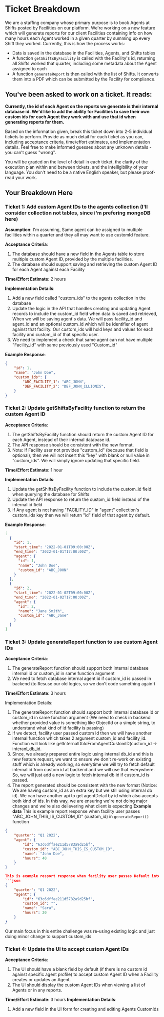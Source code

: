 # Ticket Breakdown
We are a staffing company whose primary purpose is to book Agents at Shifts posted by Facilities on our platform. We're working on a new feature which will generate reports for our client Facilities containing info on how many hours each Agent worked in a given quarter by summing up every Shift they worked. Currently, this is how the process works:

- Data is saved in the database in the Facilities, Agents, and Shifts tables
- A function `getShiftsByFacility` is called with the Facility's id, returning all Shifts worked that quarter, including some metadata about the Agent assigned to each
- A function `generateReport` is then called with the list of Shifts. It converts them into a PDF which can be submitted by the Facility for compliance.

## You've been asked to work on a ticket. It reads:

**Currently, the id of each Agent on the reports we generate is their internal database id. We'd like to add the ability for Facilities to save their own custom ids for each Agent they work with and use that id when generating reports for them.**


Based on the information given, break this ticket down into 2-5 individual tickets to perform. Provide as much detail for each ticket as you can, including acceptance criteria, time/effort estimates, and implementation details. Feel free to make informed guesses about any unknown details - you can't guess "wrong".


You will be graded on the level of detail in each ticket, the clarity of the execution plan within and between tickets, and the intelligibility of your language. You don't need to be a native English speaker, but please proof-read your work.

## Your Breakdown Here

### Ticket 1: Add custom Agent IDs to the agents collection (I'll consider collection not tables, since i'm prefering mongoDB here)

**Assumption**: I'm assuming, Same agent can be assigned to multiple facilities within a quarter and they all may want to use customId feature.

**Acceptance Criteria**:

1. The database should have a new field in the Agents table to store multiple custom Agent ID, provided by the multiple facilities.
2. The database should support saving and retrieving the custom Agent ID for each Agent against each Facility

**Time/Effort Estimate**: 2 hours

**Implementation Details**:

1. Add a new field called "custom_ids" to the agents collection in the database
2. Update the logic in the API that handles creating and updating Agent records to include the custom_id field when data is saved and retrieved, When we will be saving agent's data. We will pass facility_id and agent_id and an optional custom_id which will be identifier of agent against that facility. Our custom_ids will hold keys and values for each facility and custom_id of that specific user.
3. We need to implement a check that same agent can not have multiple "Facility_id" with same previously used "Custom_id"

**Example Response**:
```json
{
    "id": 1,
    "name": "John Doe",
    "custom_ids": {
        "ABC_FACILITY_1": "ABC_JOHN",
        "DEF_FACILITY_2": "DEF_JOHN_ILLIONIS",
    }
}
```

### Ticket 2: Update getShiftsByFacility function to return the custom Agent ID

**Acceptance Criteria**:
1. The getShiftsByFacility function should return the custom Agent ID for each Agent, instead of their internal database id.
2. The API response should be consistent with the new format.
3. Note: If Facility user not provides "custom_id" (because that field is optional), then we will not insert this "key" with blank or null value in "custom_ids". We will simply ignore updating that specific field.

**Time/Effort Estimate**: 1 hour

**Implementation Details**:
1. Update the getShiftsByFacility function to include the custom_id field when querying the database for Shifts
2. Update the API response to return the custom_id field instead of the internal id field
3. If Any agent is not having "FACILITY_ID" in "agent" collection's custom_ids key then we will return "id" field of that agent by default.

**Example Response**:

```json
[
  {
    "id": 1,
    "start_time": "2022-01-01T09:00:00Z",
    "end_time": "2022-01-01T17:00:00Z",
    "agent": {
      "id": 1,
      "name": "John Doe",
      "custom_id": "ABC_JOHN"
    }
  },
  {
    "id": 2,
    "start_time": "2022-01-02T09:00:00Z",
    "end_time": "2022-01-02T17:00:00Z",
    "agent": {
      "id": 2,
      "name": "Jane Smith",
      "custom_id": "ABC_Jane"
    }
  }
]
```

### Ticket 3: Update generateReport function to use custom Agent IDs

**Acceptance Criteria**:
1. The generateReport function should support both internal database internal id or custom_id in same function argument
2. We need to fetch database internal agent id if custom_id is passed in backend (to Resuse our old logics, so we don't code samething again!)


**Time/Effort Estimate**: 3 hours

Implementation Details:
1. The generateReport function should support both internal database id or custom_id in same function argument (We need to check in backend whether provided value is something like ObjectId or a simple string, to understand what kind of id facility is passing)
2. If we detect, facility user passed custom Id then we will have another internal function which takes 2 argument custom_id and facility_id. Function will look like getInternalDbIdFromAgentCustomID(custom_id -> interanl_db_id.
3. Since, we already prepared entire logic using internal db_id and this is new feature request, we want to ensure we don't re-work on existing stuff which is already working, so everytime we will try to fetch default internal id from custom id at backend and we will use that everywhere. So, we will just add a new logic to fetch internal db id if custom_id is passed.
4. The report generated should be consistent with the new format (Notice: We are having custom_id as an extra key but we still using internal db id). We can have another api to get agentDetail by id which also accepts both kind of ids. In this way, we are ensuring we're not doing major changes and we're also delievering what client is expecting
**Example data** 
This is example report response when facility user passes "ABC_JOHN_THIS_IS_CUSTOM_ID" (custom_id) in ``generateReport()`` function
```json
{
    "quarter": "Q1 2022",
    "agent": {   
        "id": "63c6dffae211d5783a9d25bf",
        "custom_id": "ABC_JOHN_THIS_IS_CUSTOM_ID",
        "name": "John Doe",
        "hours": 40
    }
}

This is example resport response when facility user passes Default internal id in ``generatereport()`` function (notice this user is not having any custom_id, so we returned a blank value or we can return null)
```json
{
    "quarter": "Q1 2022",
    "agent": {
        "id": "63c6dffae211d5782a9d25bf",
        "custom_id": "",
        "name": "Sara",
        "hours": 20
    }
}
```

Our main focus in this entire challenge was re-using existing logic and just doing minor change to support custom_ids

### Ticket 4: Update the UI to accept custom Agent IDs

**Acceptance Criteria**:
1. The UI should have a blank field by default (if there is no custom id against specific agent profile) to accept custom Agent ID when a Facility creates or updates an Agent.
2. The UI should display the custom Agent IDs when viewing a list of Agents or in any reports.

**Time/Effort Estimate**: 3 hours
**Implementation Details**:
1. Add a new field in the UI form for creating and editing Agents CustomIds